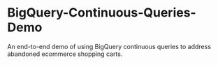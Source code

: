 # BigQuery-Continuous-Queries-Demo
An end-to-end demo of using BigQuery continuous queries to address abandoned ecommerce shopping carts.
